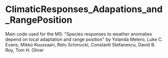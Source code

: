 # ClimaticResponses_Adapations_and_RangePosition
Main code used for the MS: "Species responses to weather anomalies depend on local adaptation and range position" by Yolanda Melero, Luke C. Evans, Mikko Kuussaari, Reto Schmucki, Constantí Stefanescu, David B. Roy, Tom H. Oliver
